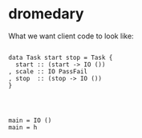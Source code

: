 # dromedary

What we want client code to look like:

```

data Task start stop = Task {
  start :: (start -> IO ())
, scale :: IO PassFail
, stop  :: (stop -> IO ())
}




main = IO ()
main = h


```
